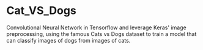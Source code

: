 # Cat_VS_Dogs
Convolutional Neural Network in Tensorflow and leverage Keras' image preprocessing, using the famous Cats vs Dogs dataset to train a model that can classify images of dogs from images of cats.
